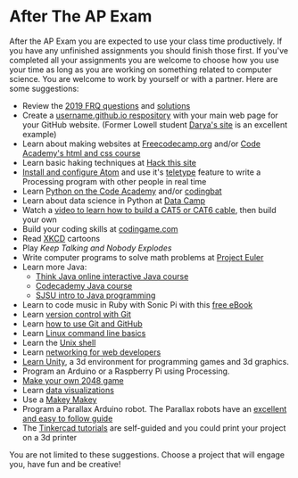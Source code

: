 After The AP Exam
=================

After the AP Exam you are expected to use your class time productively. If you have any unfinished assignments you should finish those first. If you've completed all your assignments you are welcome to choose how you use your time as long as you are working on something related to computer science. You are welcome to work by yourself or with a partner. Here are some suggestions:
+ Review the [2019 FRQ questions](https://apstudents.collegeboard.org/sites/default/files/2019-05/ap19-frq-computer-science-a.pdf) and [solutions](http://www.skylit.com/beprepared/fr2019.html)
+ Create a [username.github.io respository](https://pages.github.com/) with your main web page  for your GitHub website. (Former Lowell student [Darya's site](https://darya-ver.github.io/) is an excellent example)
+ Learn about making websites at [Freecodecamp.org](https://www.freecodecamp.org/) and/or [Code Academy's html and css course](https://www.codecademy.com/learn/web)
+ Learn basic haking techniques at [Hack this site](https://www.hackthissite.org/)   
+ [Install and configure Atom](https://github.com/APCSLowell/AtomConfigWindows/blob/master/README.md) and use it's [teletype](https://teletype.atom.io/) feature to write a Processing program with other people in real time 
+ Learn [Python on the Code Academy](https://www.codecademy.com/learn/python) and/or [codingbat](http://codingbat.com/python)
+ Learn about data science in Python at [Data Camp](https://www.datacamp.com/courses/intro-to-python-for-data-science)
+ Watch a [video to learn how to build a CAT5 or CAT6 cable](https://www.youtube.com/watch?v=lullzS740wI), then build your own
+ Build your coding skills at [codingame.com](https://www.codingame.com/start)
+ Read [XKCD](https://xkcd.com/) cartoons
+ Play *Keep Talking and Nobody Explodes*
+ Write computer programs to solve math problems at [Project Euler](https://projecteuler.net/)
+ Learn more Java: 
    + [Think Java online interactive Java course](https://books.trinket.io/thinkjava/)
    + [Codecademy Java course](https://www.codecademy.com/learn/learn-java)
    + [SJSU intro to Java programming](https://www.udacity.com/course/intro-to-java-programming--cs046)
+ Learn to code music in Ruby with Sonic Pi with this [free eBook](https://www.raspberrypi.org/magpi/issues/essentials-sonic-pi-v1/)
+ Learn [version control with Git](https://www.udacity.com/course/version-control-with-git--ud123)
+ Learn [how to use Git and GitHub](https://www.udacity.com/course/how-to-use-git-and-github--ud775)   
+ Learn [Linux command line basics](https://www.udacity.com/course/linux-command-line-basics--ud595)   
+ Learn the [Unix shell](https://www.udacity.com/course/shell-workshop--ud206)
+ Learn [networking for web developers](https://www.udacity.com/course/networking-for-web-developers--ud256)
+ [Learn Unity](https://unity3d.com/learn), a 3d environment for programming games and 3d graphics.
+ Program an Arduino or a Raspberry Pi using Processing.
+ [Make your own 2048 game](https://www.udacity.com/course/make-your-own-2048--ud248)   
+ Learn [data visualizations](https://www.udacity.com/course/data-visualization-in-tableau--ud1006)   
+ Use a [Makey Makey](http://makeymakey.com/how-to/classic/)   
+ Program a Parallax Arduino robot. The Parallax robots have an [excellent and easy to follow guide](https://www.parallax.com/downloads/board-education-shield-arduino-product-guide)
+ The [Tinkercad tutorials](https://www.tinkercad.com/quests/) are self-guided and you could print your project on a 3d printer   

You are not limited to these suggestions. Choose a project that will engage you, have fun and be creative!
